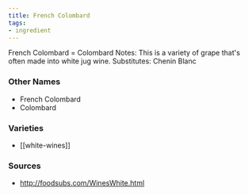 ```yaml
---
title: French Colombard
tags:
- ingredient
---
```

French Colombard = Colombard Notes: This is a variety of grape that's often made into white jug wine. Substitutes: Chenin Blanc

### Other Names

* French Colombard
* Colombard

### Varieties

* [[white-wines]]

### Sources
* http://foodsubs.com/WinesWhite.html
